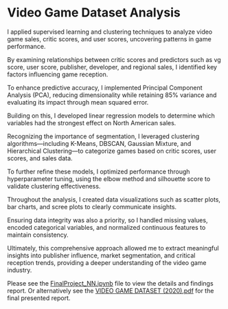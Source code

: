 # Video Game Dataset Analysis

I applied supervised learning and clustering techniques to analyze video game sales, critic scores, and user scores, uncovering patterns in game performance. 

By examining relationships between critic scores and predictors such as vg score, user score, publisher, developer, and regional sales, I identified key factors influencing game reception. 

To enhance predictive accuracy, I implemented Principal Component Analysis (PCA), reducing dimensionality while retaining 85% variance and evaluating its impact through mean squared error. 

Building on this, I developed linear regression models to determine which variables had the strongest effect on North American sales. 

Recognizing the importance of segmentation, I leveraged clustering algorithms—including K-Means, DBSCAN, Gaussian Mixture, and Hierarchical Clustering—to categorize games based on critic scores, user scores, and sales data. 

To further refine these models, I optimized performance through hyperparameter tuning, using the elbow method and silhouette score to validate clustering effectiveness. 

Throughout the analysis, I created data visualizations such as scatter plots, bar charts, and scree plots to clearly communicate insights. 

Ensuring data integrity was also a priority, so I handled missing values, encoded categorical variables, and normalized continuous features to maintain consistency. 

Ultimately, this comprehensive approach allowed me to extract meaningful insights into publisher influence, market segmentation, and critical reception trends, providing a deeper understanding of the video game industry.

Please see the [FinalProject_NN.ipynb](https://github.com/nnguyen641/videogameanalysis/blob/main/FinalProject_NN.ipynb) file to view the details and findings report. Or alternatively see the [VIDEO GAME DATASET (2020).pdf](https://github.com/nnguyen641/videogameanalysis/blob/main/VIDEO%20GAME%20DATASET%20(2020).pdf) for the final presented report. 
